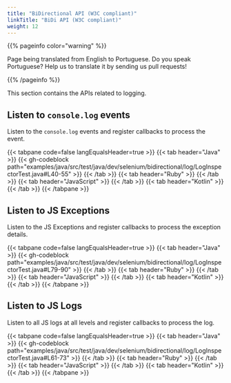 ```yaml
---
title: "BiDirectional API (W3C compliant)"
linkTitle: "BiDi API (W3C compliant)"
weight: 12
---
```


{{% pageinfo color="warning" %}}
<p class="lead">
   <i class="fas fa-language display-4"></i>
   Page being translated from
   English to Portuguese. Do you speak Portuguese? Help us to translate
   it by sending us pull requests!
</p>
{{% /pageinfo %}}

This section contains the APIs related to logging. 

## Listen to `console.log` events

Listen to the `console.log` events and register callbacks to process the event.

{{< tabpane code=false langEqualsHeader=true >}}
{{< tab header="Java" >}}
{{< gh-codeblock path="examples/java/src/test/java/dev/selenium/bidirectional/log/LogInspectorTest.java#L40-55" >}}
{{< /tab >}}
{{< tab header="Ruby" >}}
{{< /tab >}}
{{< tab header="JavaScript" >}}
{{< /tab >}}
{{< tab header="Kotlin" >}}
{{< /tab >}}
{{< /tabpane >}}

## Listen to JS Exceptions

Listen to the JS Exceptions
and register callbacks to process the exception details.

{{< tabpane code=false langEqualsHeader=true >}}
{{< tab header="Java" >}}
{{< gh-codeblock path="examples/java/src/test/java/dev/selenium/bidirectional/log/LogInspectorTest.java#L79-90" >}}
{{< /tab >}}
{{< tab header="Ruby" >}}
{{< /tab >}}
{{< tab header="JavaScript" >}}
{{< /tab >}}
{{< tab header="Kotlin" >}}
{{< /tab >}}
{{< /tabpane >}}

## Listen to JS Logs

Listen to all JS logs at all levels and register callbacks to process the log.

{{< tabpane code=false langEqualsHeader=true >}}
{{< tab header="Java" >}}
{{< gh-codeblock path="examples/java/src/test/java/dev/selenium/bidirectional/log/LogInspectorTest.java#L61-73" >}}
{{< /tab >}}
{{< tab header="Ruby" >}}
{{< /tab >}}
{{< tab header="JavaScript" >}}
{{< /tab >}}
{{< tab header="Kotlin" >}}
{{< /tab >}}
{{< /tabpane >}}